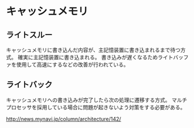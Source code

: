 # キャッシュメモリ
## ライトスルー
キャッシュメモリに書き込んだ内容が、主記憶装置に書き込まれるまで待つ方式。
確実に主記憶装置に書き込まれる。
書き込みが遅くなるためライトバッファを使用して高速にするなどの改善が行われている。

## ライトバック
キャッシュメモリへの書き込みが完了したら次の処理に遷移する方式。
マルチプロセッサを採用している場合に問題が起きないよう対策をする必要がある。

http://news.mynavi.jp/column/architecture/142/
